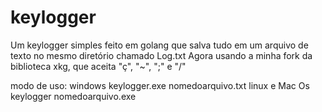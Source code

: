 # keylogger
Um keylogger simples feito em golang que salva tudo em um arquivo de texto no mesmo diretório chamado Log.txt
Agora usando a minha fork da biblioteca xkg, que aceita "ç", "~", ";" e "/"

modo de uso:
windows
keylogger.exe nomedoarquivo.txt
linux e Mac Os
keylogger nomedoarquivo.exe
